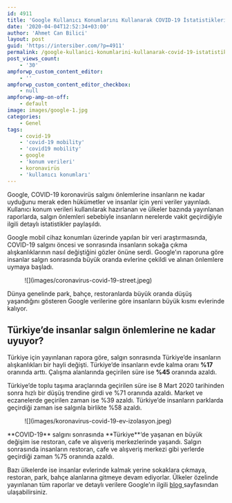 ```yaml
---
id: 4911
title: 'Google Kullanıcı Konumlarını Kullanarak COVID-19 İstatistikleri Yayınladı'
date: '2020-04-04T12:52:34+03:00'
author: 'Ahmet Can Bilici'
layout: post
guid: 'https://intersiber.com/?p=4911'
permalink: /google-kullanici-konumlarini-kullanarak-covid-19-istatistikleri-yayinladi/
post_views_count:
    - '30'
ampforwp_custom_content_editor:
    - ''
ampforwp_custom_content_editor_checkbox:
    - null
ampforwp-amp-on-off:
    - default
image: images/google-1.jpg
categories:
    - Genel
tags:
    - covid-19
    - 'covid-19 mobility'
    - 'covid19 mobility'
    - google
    - 'konum verileri'
    - koronavirüs
    - 'kullanıcı konumları'
---
```


Google, COVID-19 koronavirüs salgını önlemlerine insanların ne kadar uyduğunu merak eden hükümetler ve insanlar için yeni veriler yayınladı. Kullanıcı konum verileri kullanılarak hazırlanan ve ülkeler bazında yayınlanan raporlarda, salgın önlemleri sebebiyle insanların nerelerde vakit geçirdiğiyle ilgili detaylı istatistikler paylaşıldı.

Google mobil cihaz konumları üzerinde yapılan bir veri araştırmasında, COVID-19 salgını öncesi ve sonrasında insanların sokağa çıkma alışkanlıklarının nasıl değiştiğini gözler önüne serdi. Google’ın raporuna göre insanlar salgın sonrasında büyük oranda evlerine çekildi ve alınan önlemlere uymaya başladı.

<figure class="wp-block-image size-full">![](images/coronavirus-covid-19-street.jpeg)</figure>Dünya genelinde park, bahçe, restoranlarda büyük oranda düşüş yaşandığını gösteren Google verilerine göre insanların büyük kısmı evlerinde kalıyor.

## Türkiye’de insanlar salgın önlemlerine ne kadar uyuyor?

Türkiye için yayınlanan rapora göre, salgın sonrasında Türkiye’de insanların alışkanlıkları bir hayli değişti. Türkiye’de insanların evde kalma oranı **%17** oranında arttı. Çalışma alanlarında geçirilen süre ise **%45** oranında azaldı.

Türkiye’de toplu taşıma araçlarında geçirilen süre ise 8 Mart 2020 tarihinden sonra hızlı bir düşüş trendine girdi ve %71 oranında azaldı. Market ve eczanelerde geçirilen zaman ise %39 azaldı. Türkiye’de insanların parklarda geçirdiği zaman ise salgınla birlikte %58 azaldı.

<figure class="wp-block-image size-full">![](images/koronavirus-covid-19-ev-izolasyon.jpeg)</figure>**COVID-19** salgını sonrasında **Türkiye**‘de yaşanan en büyük değişim ise restoran, cafe ve alışveriş merkezlerinde yaşandı. Salgın sonrasında insanların restoran, cafe ve alışveriş merkezi gibi yerlerde geçirdiği zaman %75 oranında azaldı.

Bazı ülkelerde ise insanlar evlerinde kalmak yerine sokaklara çıkmaya, restoran, park, bahçe alanlarına gitmeye devam ediyorlar. Ülkeler özelinde yayınlanan tüm raporlar ve detaylı verilere Google’ın ilgili [blog ](https://www.google.com/covid19/mobility/)sayfasından ulaşabilirsiniz.
